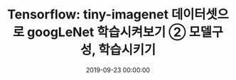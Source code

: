 ---
layout: post
title: "Tensorflow: tiny-imagenet 데이터셋으로 googLeNet 학습시켜보기 ② 모델구성, 학습시키기"
date: 2019-09-23 00:00:00
excerpt: "tiny-imagenet 데이터셋으로 googLeNet 학습시켜보기 "  
tags:
- Study
categories:
- 공부
---
